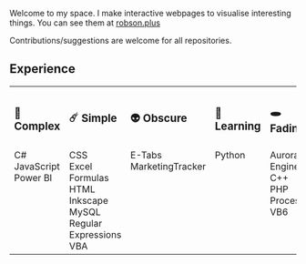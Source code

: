 Welcome to my space. I make interactive webpages to visualise interesting things. You can see them at <a href="https://robson.plus">robson.plus</a>

Contributions/suggestions are welcome for all repositories.

<!--
## Notable Recent Updates

* 2021
  * February
    * 13th: Minecraft *Glazed Terracotta* Pattern Generator <a href="https://robson.plus/minecraft-glazed-terracotta-pattern-generator/">is now live</a>. (<a href="https://github.com/Robson/Minecraft-Glazed-Terracotta-Pattern-Generator">Repository</a>)
    * 1st: Added ~15 franchises to the Film Franchise Ratings (<a href="https://robson.plus/film-franchise-ratings/">Live Version</a>) (<a href="https://github.com/Robson/Film-Franchise-Ratings">Repository</a>)
  * January
    * 30th: Yogscast YouTube Statistics <a href="https://robson.plus/yogscast-youtube-statistics">is now live</a>. (<a href="https://github.com/Robson/Yogscast-YouTube-Statistics">Repository</a>)
    * 17th: Space Generator <a href="https://robson.plus/space-generator/">is now live</a>. (<a href="https://github.com/Robson/Space-Generator">Repository</a>)
    * 17th: White Noise Image Generator <a href="https://robson.plus/white-noise-image-generator/">is now live</a>. (<a href="https://github.com/Robson/White-Noise-Image-Generator">Repository</a>)

## Current Projects

* Lots of small improvements to existing projects.
-->

## Experience

<table><tr><th align="left">
  
### 🌌 Complex

</th><th align="left">
  
### ☄️ Simple

</th><th align="left">
  
### 👽 Obscure

</th><th align="left">
  
### 🚀 Learning

</th><th align="left">
  
### 🕳️ Fading

</th>
</tr>
<tr valign="top">
<td>C#<br>JavaScript<br>Power BI</td>
<td>CSS<br>Excel Formulas<br>HTML<br>Inkscape<br>MySQL<br>Regular Expressions<br>VBA</td>
<td>E-Tabs<br>MarketingTracker</td>
<td>Python</td>
<td>Aurora Engine<br>C++<br>PHP<br>Processing<br>VB6</td>
</tr>
</table>    

<!--
Here are some ideas to get you started:

- 🔭 I’m currently working on ...
- 🌱 I’m currently learning ...
- 👯 I’m looking to collaborate on ...
- 🤔 I’m looking for help with ...
- 💬 Ask me about ...
- 📫 How to reach me: ...
- 😄 Pronouns: ...
- ⚡ Fun fact: ...
-->
